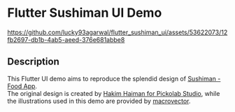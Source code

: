 # Flutter Sushiman UI Demo

https://github.com/lucky93agarwal/flutter_sushiman_ui/assets/53622073/12fb2697-db1b-4ab5-aeed-376e681abbe8

## Description

This Flutter UI demo aims to reproduce the splendid design of [Sushiman - Food App](https://dribbble.com/shots/18548602-Sushiman-Food-App).\
The original design is created by [Hakim Haiman for Pickolab Studio](https://dribbble.com/mochamadhakim), while the illustrations used in this demo are provided by [macrovector](https://www.freepik.com/author/macrovector).
